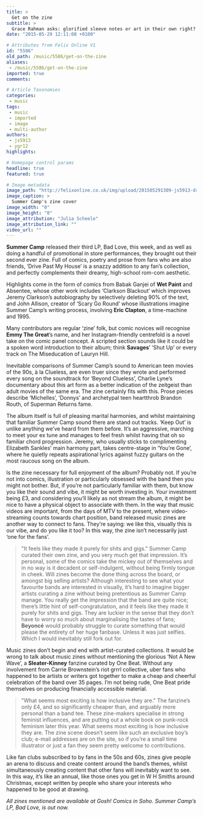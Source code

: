 ```yaml
---
title: >
  Get on the zine
subtitle: >
  Grace Rahman asks: glorified sleeve notes or art in their own right?
date: "2015-05-29 12:11:08 +0100"

# Attributes from Felix Online V1
id: "5586"
old_path: /music/5586/get-on-the-zine
aliases:
 - /music/5586/get-on-the-zine
imported: true
comments:

# Article Taxonomies
categories:
 - music
tags:
 - music
 - imported
 - image
 - multi-author
authors:
 - js5913
 - ygr12
highlights:

# Homepage control params
headline: true
featured: true

# Image metadata
image_path: "http://felixonline.co.uk/img/upload/201505291309-js5913-drivepastmyhouseposterweb.jpg"
image_caption: >
  Summer Camp's zine cover
image_width: "0"
image_height: "0"
image_attribution: "Julia Scheele"
image_attribution_link: ""
video_url: ""
---
```


__Summer Camp__ released their third LP, Bad Love, this week, and as well as doing a handful of promotional in store performances, they brought out their second ever zine. Full of comics, poetry and prose from fans who are also friends, ‘Drive Past My House’ is a snazzy addition to any fan’s collection, and perfectly complements their dreamy, high-school rom-com aesthetic.

Highlights come in the form of comics from Babak Ganjei of __Wet Paint__ and Absentee, whose other work includes ‘Clarkson Blackout’ which improves Jeremy Clarkson’s autobiography by selectively deleting 90% of the text, and John Allison, creator of ‘Scary Go Round’ whose illustrations imagine Summer Camp’s writing process, involving __Eric Clapton__, a time-machine and 1995.

Many contributors are regular ‘zine’ folk, but comic novices will recognise __Emmy The Great__’s name, and her Instagram-friendly centrefold is a novel take on the comic panel concept. A scripted section sounds like it could be a spoken word introduction to their album; think __Savages__’ ‘Shut Up’ or every track on The Miseducation of Lauryn Hill.

Inevitable comparisons of Summer Camp’s sound to American teen movies of the 90s, à la Clueless, are even truer since they wrote and performed every song on the soundtrack for ‘Beyond Clueless’, Charlie Lyne’s documentary about this art form as a better indication of the zeitgeist than adult movies of the same era. The zine certainly fits with this. Prose pieces describe ‘Michelles’, ‘Donnys’ and archetypal teen heartthrob Brandon Routh, of Superman Returns fame.

The album itself is full of pleasing marital harmonies, and whilst maintaining that familiar Summer Camp sound there are stand out tracks. ‘Keep Out’ is unlike anything we’ve heard from them before. It’s an aggressive, marching to meet your ex tune and manages to feel fresh whilst having that oh so familiar chord progression. Jeremy, who usually sticks to complimenting Elizabeth Sankles’ main harmony part, takes centre-stage in ‘You’re Gone’, where he quietly repeats aspirational lyrics against fuzzy guitars on the most raucous song on the album.

Is the zine necessary for full enjoyment of the album? Probably not. If you’re not into comics, illustration or particularly obsessed with the band then you might not bother. But, if you’re not particularly familiar with them, but know you like their sound and vibe, it might be worth investing in. Your investment being £3, and considering you’ll likely as not stream the album, it might be nice to have a physical object to associate with them. In the way that music videos are important, from the days of MTV to the present, where video-streaming counts towards chart position, band released music zines are another way to connect to fans. They’re saying: we like this, visually this is our vibe, and do you like it too? In this way, the zine isn’t necessarily just ‘one for the fans’.
> "It feels like they made it purely for shits and gigs."
Summer Camp curated their own zine, and you very much get that impression. It’s personal, some of the comics take the mickey out of themselves and in no way is it decadent or self-indulgent, without being firmly tongue in cheek. Will zines become the done thing across the board, or amongst big selling artists? Although interesting to see what your favourite bands are interested in visually, it’s hard to imagine bigger artists curating a zine without being pretentious as Summer Camp manage. You really get the impression that the band are quite nice; there’s little hint of self-congratulation, and it feels like they made it purely for shits and gigs. They are luckier in the sense that they don’t have to worry so much about marginalising the tastes of fans; __Beyoncé__ would probably struggle to curate something that would please the entirety of her huge fanbase. Unless it was just selfies. Which I would inevitably still fork out for.

Music zines don’t begin and end with artist-curated collections. It would be wrong to talk about music zines without mentioning the glorious ‘Not A New Wave’, a __Sleater-Kinney__ fanzine curated by One Beat. Without any involvement from Carrie Brownstein’s riot grrrl collective, uber fans who happened to be artists or writers got together to make a cheap and cheerful celebration of the band over 35 pages. I’m not being rude, One Beat pride themselves on producing financially accessible material.
> "What seems most exciting is how inclusive they are."
The fanzine’s only £4, and so significantly cheaper than, and arguably more personal than a band tee. These zine-makers specialise in strong feminist influences, and are putting out a whole book on punk-rock feminism later this year. What seems most exciting is how inclusive they are. The zine scene doesn’t seem like such an exclusive boy’s club; e-mail addresses are on the site, so if you’re a small time illustrator or just a fan they seem pretty welcome to contributions.

Like fan clubs subscribed to by fans in the 50s and 60s, zines give people an arena to discuss and create content around the band’s themes, whilst simultaneously creating content that other fans will inevitably want to see. In this way, it’s like an annual, like those ones you get in W H Smiths around Christmas, except written by people who share your interests who happened to be good at drawing.

_All zines mentioned are available at Gosh! Comics in Soho. Summer Camp’s LP, Bad Love, is out now._
